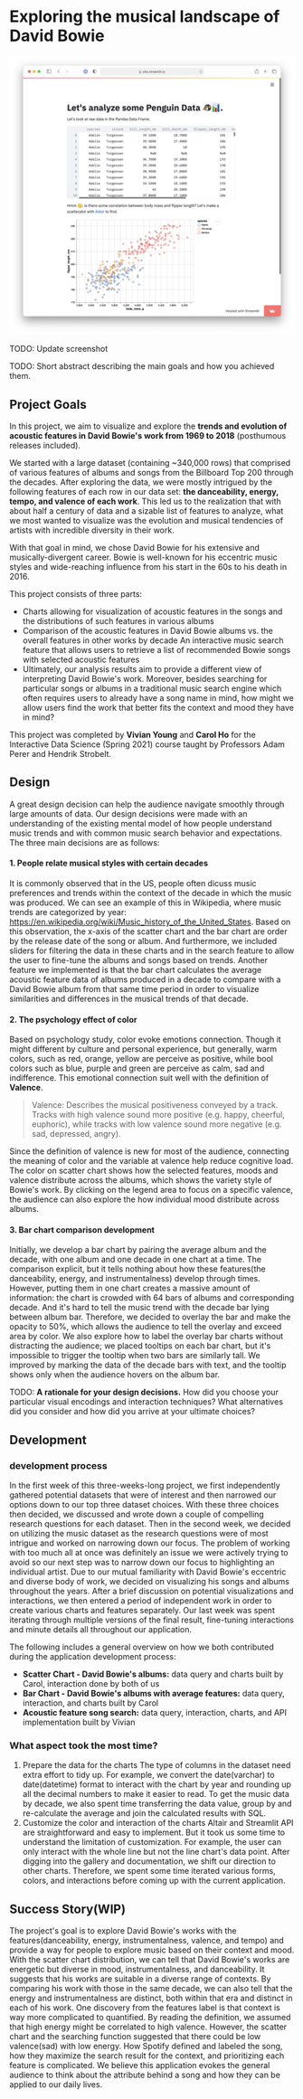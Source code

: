 # Exploring the musical landscape of David Bowie

![A screenshot of your application. Could be a GIF.](screenshot.png)

TODO: Update screenshot

TODO: Short abstract describing the main goals and how you achieved them.

## Project Goals

In this project, we aim to visualize and explore the **trends and evolution of acoustic features in David Bowie's work from 1969 to 2018** (posthumous releases included).

We started with a large dataset (containing ~340,000 rows) that comprised of various features of albums and songs from the Billboard Top 200 through the decades. After exploring the data, we were mostly intrigued by the following features of each row in our data set: **the danceability, energy, tempo, and valence of each work**. This led us to the realization that with about half a century of data and a sizable list of features to analyze, what we most wanted to visualize was the evolution and musical tendencies of artists with incredible diversity in their work.

With that goal in mind, we chose David Bowie for his extensive and musically-divergent career. Bowie is well-known for his eccentric music styles and wide-reaching influence from his start in the 60s to his death in 2016.

This project consists of three parts:

- Charts allowing for visualization of acoustic features in the songs and the distributions of such features in various albums
- Comparison of the acoustic features in David Bowie albums vs. the overall features in other works by decade
An interactive music search feature that allows users to retrieve a list of recommended Bowie songs with selected acoustic features
- Ultimately, our analysis results aim to provide a different view of interpreting David Bowie's work. Moreover, besides searching for particular songs or albums in a traditional music search engine which often requires users to already have a song name in mind, how might we allow users find the work that better fits the context and mood they have in mind?

This project was completed by **Vivian Young** and **Carol Ho** for the Interactive Data Science (Spring 2021) course taught by Professors Adam Perer and Hendrik Strobelt.

## Design

A great design decision can help the audience navigate smoothly through large amounts of data. Our design decisions were made with an understanding of the existing mental model of how people understand music trends and with common music search behavior and expectations. The three main decisions are as follows:

#### 1. People relate musical styles with certain decades
It is commonly observed that in the US, people often dicuss music preferences and trends within the context of the decade in which the music was produced. We can see an example of this in Wikipedia, where music trends are categorized by year: https://en.wikipedia.org/wiki/Music_history_of_the_United_States. Based on this observation, the x-axis of the scatter chart and the bar chart are order by the release date of the song or album. And furthermore, we included sliders for filtering the data in these charts and in the search feature to allow the user to fine-tune the albums and songs based on trends. Another feature we implemented is that the bar chart calculates the average acoustic feature data of albums produced in a decade to compare with a David Bowie album from that same time period in order to visualize similarities and differences in the musical trends of that decade.

#### 2. The psychology effect of color
Based on psychology study, color evoke emotions connection. Though it might different by culture and personal experience, but generally, warm colors, such as red, orange, yellow are perceive as positive, while bool colors such as blue, purple and green are perceive as calm, sad and indifference. This emotional connection suit well with the definition of **Valence**. 

> Valence: Describes the musical positiveness conveyed by a track. Tracks with high valence sound more positive (e.g. happy, cheerful, euphoric), while tracks with low valence sound more negative (e.g. sad, depressed, angry).

Since the definition of valence is new for most of the audience, connecting the meaning of color and the variable at valence help reduce cognitive load. The color on scatter chart shows how the selected features, moods and valence distribute across the albums, which shows the variety style of Bowie's work. By clicking on the legend area to focus on a specific valence, the audience can also explore the how individual mood distribute across albums.

#### 3. Bar chart comparison development
Initially, we develop a bar chart by pairing the average album and the decade, with one album and one decade in one chart at a time. The comparison explicit, but it tells nothing about how these features(the danceability, energy, and instrumentalness) develop through times. However, putting them in one chart creates a massive amount of information: the chart is crowded with 64 bars of albums and corresponding decade. And it's hard to tell the music trend with the decade bar lying between album bar. Therefore, we decided to overlay the bar and make the opacity to 50%, which allows the audience to tell the overlay and exceed area by color. We also explore how to label the overlay bar charts without distracting the audience; we placed tooltips on each bar chart, but it's impossible to trigger the tooltip when two bars are similarly tall. We improved by marking the data of the decade bars with text, and the tooltip shows only when the audience hovers on the album bar. 

TODO: **A rationale for your design decisions.** How did you choose your particular visual encodings and interaction techniques? What alternatives did you consider and how did you arrive at your ultimate choices?

## Development
### development process
In the first week of this three-weeks-long project, we first independently gathered potential datasets that were of interest and then narrowed our options down to our top three dataset choices. With these three choices then decided, we discussed and wrote down a couple of compelling research questions for each dataset.
Then in the second week, we decided on utilizing the music dataset as the research questions were of most intrigue and worked on narrowing down our focus. The problem of working with too much all at once was definitely an issue we were actively trying to avoid so our next step was to narrow down our focus to highlighting an individual artist. Due to our mutual familiarity with David Bowie's eccentric and diverse body of work, we decided on visualizing his songs and albums throughout the years. After a brief discussion on potential visualizations and interactions, we then entered a period of independent work in order to create various charts and features separately. Our last week was spent iterating through multiple versions of the final result, fine-tuning interactions and minute details all throughout our application.

The following includes a general overview on how we both contributed during the application development process:

- **Scatter Chart - David Bowie's albums:** data query and charts built by Carol, interaction done by both of us
- **Bar Chart - David Bowie's albums with average features:** data query, interaction, and charts built by Carol
- **Acoustic feature song search:** data query, interaction, charts, and API implementation built by Vivian


### What aspect took the most time?
1. Prepare the data for the charts
The type of columns in the dataset need extra effort to tidy up. For example, we convert the date(varchar) to date(datetime) format to interact with the chart by year and rounding up all the decimal numbers to make it easier to read. To get the music data by decade, we also spent time transferring the data value, group by and re-calculate the average and join the calculated results with SQL.
2. Customize the color and interaction of the charts
Altair and Streamlit API are straightforward and easy to implement. But it took us some time to understand the limitation of customization. For example, the user can only interact with the whole line but not the line chart's data point. After digging into the gallery and documentation, we shift our direction to other charts. Therefore, we spent some time iterated various forms, colors, and interactions before coming up with the current application.

## Success Story(WIP)

The project's goal is to explore David Bowie's works with the features(danceability, energy, instrumentalness, valence, and tempo) and provide a way for people to explore music based on their context and mood. With the scatter chart distribution, we can tell that David Bowie's works are energetic but diverse in mood, instrumentalness, and danceability. It suggests that his works are suitable in a diverse range of contexts. By comparing his work with those in the same decade, we can also tell that the energy and instrumentalness are distinct, both within that era and distinct in each of his work. One discovery from the features label is that context is way more complicated to quantified. By reading the definition, we assumed that high energy might be correlated to high valence. However, the scatter chart and the searching function suggested that there could be low valence(sad) with low energy. How Spotify defined and labeled the song, how they maximize the search result for the context, and prioritizing each feature is complicated. We believe this application evokes the general audience to think about the attribute behind a song and how they can be applied to our daily lives.